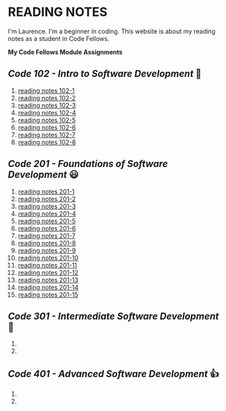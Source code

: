 # **READING NOTES**

I'm Laurence. I'm a beginner in coding.  This website is about my reading notes as a student in Code Fellows.

**My Code Fellows Module Assignments**

## **_Code 102 - Intro to Software Development_** :running:

1. [reading notes 102-1](102/reading-notes-102-1.md)
2. [reading notes 102-2](102/reading-notes-102-2.md)
3. [reading notes 102-3](102/reading-notes-102-3.md)
4. [reading notes 102-4](102/reading-notes-102-4.md)
5. [reading notes 102-5](102/reading-notes-102-5.md)
6. [reading notes 102-6](102/reading-notes-102-6.md)
7. [reading notes 102-7](102/reading-notes-102-7.md)
8. [reading notes 102-8](102/reading-notes-102-8.md)

## **_Code 201 - Foundations of Software Development_** :smiley:

1. [reading notes 201-1](201/reading-notes-201-1.md)
2. [reading notes 201-2](201/reading-notes-201-2.md)
3. [reading notes 201-3](201/reading-notes-201-3.md)
4. [reading notes 201-4](201/reading-notes-201-4.md)
5. [reading notes 201-5](201/reading-notes-201-5.md)
6. [reading notes 201-6](201/reading-notes-201-6.md)
7. [reading notes 201-7](201/reading-notes-201-7.md)
8. [reading notes 201-8](201/reading-notes-201-8.md)
9. [reading notes 201-9](201/reading-notes-201-9.md)
10. [reading notes 201-10](201/reading-notes-201-10.md)
11. [reading notes 201-11](201/reading-notes-201-11.md)
12. [reading notes 201-12](201/reading-notes-201-12.md)
13. [reading notes 201-13](201/reading-notes-201-13.md)
14. [reading notes 201-14](201/reading-notes-201-14.md)
15. [reading notes 201-15](201/reading-notes-201-15.md)

## **_Code 301 - Intermediate Software Development_** :hear_no_evil:

1.
2.

## **_Code 401 - Advanced Software Development_** :+1:

1.
2.

